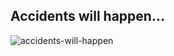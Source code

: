 ## Accidents will happen...
![accidents-will-happen](https://user-images.githubusercontent.com/38448411/120893176-d64b3800-c64c-11eb-827e-2d0f96f3088b.jpeg)

